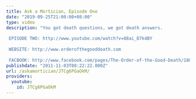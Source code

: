 ```yaml
---
title: Ask a Mortician, Episode One
date: "2019-09-25T21:00:00+08:00"
type: video
description: "You got death questions, we got death answers.  EPISODE TWO: http://www.youtube.com/watch?v=88ai_D7k4BY
   WEBSITE: http://www.orderofthegooddeath.com  FACBOOK: http://www.facebook.com/pages/The-Order-of-the-Good-Death/180479638658577"
publishdate: "2011-11-03T08:22:22.000Z"
url: /askamortician/JTCg6PGaOkM/
providers:
  youtube:
    id: JTCg6PGaOkM
---
```

